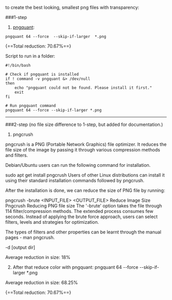 to create the best looking, smallest png files with transparency:

###1-step

1. [pngquant](https://pngquant.org/):

```
pngquant 64 --force  --skip-if-larger  *.png
```

{==Total reduction: 70.67%==}

Script to run in a folder:

```
#!/bin/bash

# Check if pngquant is installed
if ! command -v pngquant &> /dev/null
then
    echo "pngquant could not be found. Please install it first."
    exit
fi

# Run pngquant command
pngquant 64 --force --skip-if-larger *.png
```

---

###2-step (no file size difference to 1-step, but added for documentation.)

1. pngcrush

pngcrush is a PNG (Portable Network Graphics) file optimizer. It reduces the file size of the image by passing it through various compression methods and filters.

Debian/Ubuntu users can run the following command for installation.

sudo apt get install pngcrush
Users of other Linux distributions can install it using their standard installation commands followed by pngcrush.

After the installation is done, we can reduce the size of PNG file by running:

pngcrush -brute <INPUT_FILE> <OUTPUT_FILE>
Reduce Image Size Pngcrush
Reducing PNG file size
The '-brute' option takes the file through 114 filter/compression methods. The extended process consumes few seconds. Instead of applying the brute force approach, users can select filters, levels and strategies for optimization.

The types of filters and other properties can be learnt through the manual pages - man pngcrush.

-d [output dir]

Average reduction in size: 18%

2. After that reduce color with pngquant:
   pngquant 64 --force --skip-if-larger \*.png

Average reduction in size: 68.25%

{==Total reduction: 70.67%==}

